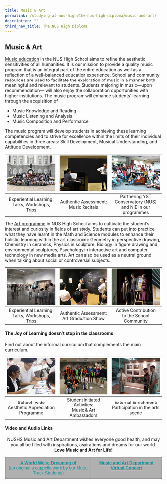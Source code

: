 ```yaml
---
title: Music & Art
permalink: /studying-at-nus-high/the-nus-high-diploma/music-and-art/
description: ""
third_nav_title: The NUS High Diploma
---
```

## Music &amp; Art

<a href="/music-and-art/music/">Music education</a>  in the NUS High School aims to refine the aesthetic sensitivities of all humanities. It is our mission to provide a quality music program that is an integral part of the entire education as well as a reflection of a well-balanced education experience. School and community resources are used to facilitate the exploration of music in a manner both meaningful and relevant to students. Students majoring in music—upon recommendation— will also enjoy the collaboration opportunities with higher institutions. The music program will enhance students’ learning through the acquisition of 
* Music Knowledge and Reading 
* Music Listening and Analysis 
* Music Composition and Performance 

The music program will develop students in achieving these learning competencies and to strive for excellence within the limits of their individual capabilities in three areas: Skill Development, Musical Understanding, and Attitude Development.
<br>

<table>
	<thead>
		<tr>
			<th style="width: 33%; align: center">
				<a href="/music-and-art/music/">
				<img style="max-width: 100%; max-height:100%" src="/images/Music and Art/music_art1.png">
				</a>
			</th>
			<th style="width: 33%; align: center">
				<a href="/music-and-art/music/">
				<img style="max-width: 100%; max-heigth: 100%" src="/images/Music and Art/music_art2.png">
				</a>
			</th>
			<th style="width: 33%;align: center">
				<a href="/music-and-art/music/">
				<img style="max-width: 100%; max-heigth: 100%" src="/images/Music and Art/music_art3.png">
				</a>
			</th>
		</tr>
	</thead>
	<tbody>
		<tr>
			<td style="text-align:center"> 
			Experiential Learning:<br>Talks, Workshops, Trips
			</td>
			<td style="text-align:center">
			Authentic Assessment:<br>Music Recitals
			</td>
			<td style="text-align:center">
			Partnering YST Conservatory (NUS)<br>and NIE in our programmes
			</td>
		</tr>
	</tbody>
</table>

The  <a href="/music-and-art/art/">Art programme</a> in NUS High School aims to cultivate the student’s interest and curiosity in fields of art study. Students can put into practice what they have learnt in the Math and Science modules to enhance their holistic learning within the art classroom: Geometry in perspective drawing, Chemistry in ceramics, Physics in sculpture, Biology in figure drawing and environmental sculptures, Psychology in interactive art and computer technology in new media arts. Art can also be used as a neutral ground when talking about social or controversial subjects.
<br>

<table>
	<thead>
		<tr>
			<th style="width: 33%; align: center">
				<a href="/music-and-art/art/">
				<img style="max-width: 100%; max-height:100%" src="/images/Music and Art/music_art4.png">
				</a>
			</th>
			<th style="width: 33%; align: center">
				<a href="/music-and-art/art/">
				<img style="max-width: 100%; max-heigth: 100%" src="/images/Music and Art/music_art5.png">
				</a>
			</th>
			<th style="width: 33%;align: center">
				<a href="/music-and-art/art/">
				<img style="max-width: 100%; max-heigth: 100%" src="/images/Music and Art/music_art6.png">
				</a>
			</th>
		</tr>
	</thead>
	<tbody>
		<tr>
			<td style="text-align:center"> 
			Experiential Learning:<br>Talks, Workshops, Trips
			</td>
			<td style="text-align:center">
			Authentic Assessment:<br>Art Graduation Show
			</td>
			<td style="text-align:center">
			Active Contribution<br>to the School Community
			</td>
		</tr>
	</tbody>
</table>

#### The Joy of Learning doesn’t stop in the classrooms
Find out about the informal curriculum
that complements the main curriculum.

<table>
	<thead>
		<tr>
			<th style="width: 33%; align: center">
				<img style="max-width: 100%; max-height:100%" src="/images/Music and Art/music_art7.png">
			</th>
			<th style="width: 33%; align: center">
				<img style="max-width: 100%; max-heigth: 100%" src="/images/Music and Art/music_art8.png">
			</th>
			<th style="width: 33%;align: center">
				<img style="max-width: 100%; max-heigth: 100%" src="/images/Music and Art/music_art9.png">
			</th>
		</tr>
	</thead>
	<tbody>
		<tr>
			<td style="text-align:center"> 
			School-wide<br>Aesthetic Appreciation Programme
			</td>
			<td style="text-align:center">
			Student Initiated Activities:<br>Music &amp; Art Ambassadors
			</td>
			<td style="text-align:center">
			External Enrichment:<br>Participation in the arts scene
			</td>
		</tr>
	</tbody>
</table>

#### **Video and Audio Links**
<center>NUSHS Music and Art Department wishes everyone good health, and may you all be filled with inspirations, aspirations and dreams for our world.<br><b>Love Music and Art for Life!</b></center>

<style type="text/css">
.tg  {border-collapse:collapse;border-spacing:0;}
.tg td{border-color:black;border-style:solid;border-width:1px;font-family:Arial, sans-serif;font-size:14px;
  overflow:hidden;padding:10px 5px;word-break:normal;}
.tg th{border-color:black;border-style:solid;border-width:1px;font-family:Arial, sans-serif;font-size:14px;
  font-weight:normal;overflow:hidden;padding:10px 5px;word-break:normal;}
.tg .tg-l3jo{background-color:#B0B0B0;border-color:inherit;color:#0894A0;font-weight:bold;text-align:center;vertical-align:top}
</style>
<table class="tg">
<thead>
  <tr>
    <td class="tg-l3jo"><a href="https://youtu.be/XnWatXcclZI"><span style="text-decoration:none;color:#0894A0">A World We're Dreaming of</span></a><br><span style="font-weight:normal">(an original a cappella work by our Music Track Students)</span></td>
    <td class="tg-l3jo"><a href="https://youtu.be/4L56sCsZeS0"><span style="text-decoration:none;color:#0894A0">Music and Art Department Virtual Concert</span></a></td>
  </tr>
</thead>
</table>